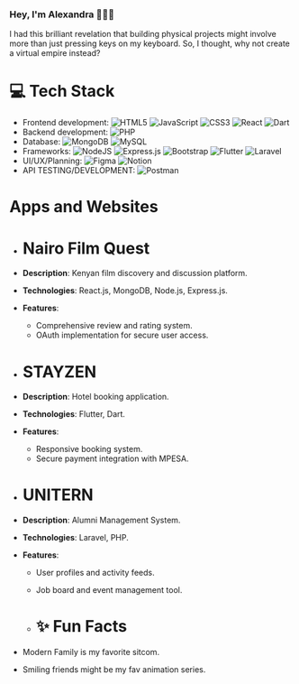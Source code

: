 ### Hey, I'm Alexandra 🕵🏽‍♀️
I had this brilliant revelation that building physical projects might involve more than just pressing keys on my keyboard. So, I thought, why not create a virtual empire instead?
# 💻 Tech Stack
- Frontend development: ![HTML5](https://img.shields.io/badge/html5-%23E34F26.svg?style=plastic&logo=html5&logoColor=white) ![JavaScript](https://img.shields.io/badge/javascript-%23323330.svg?style=plastic&logo=javascript&logoColor=%23F7DF1E)  ![CSS3](https://img.shields.io/badge/css3-%231572B6.svg?style=plastic&logo=css3&logoColor=white) ![React](https://img.shields.io/badge/react-%2320232a.svg?style=plastic&logo=react&logoColor=%2361DAFB) ![Dart](https://img.shields.io/badge/dart-%230175C2.svg?style=plastic&logo=dart&logoColor=white)
- Backend development: ![PHP](https://img.shields.io/badge/php-%23777BB4.svg?style=plastic&logo=php&logoColor=white) 
- Database: ![MongoDB](https://img.shields.io/badge/MongoDB-%234ea94b.svg?style=plastic&logo=mongodb&logoColor=white) ![MySQL](https://img.shields.io/badge/mysql-%2300000f.svg?style=plastic&logo=mysql&logoColor=white) 
- Frameworks: ![NodeJS](https://img.shields.io/badge/node.js-6DA55F?style=plastic&logo=node.js&logoColor=white) ![Express.js](https://img.shields.io/badge/express.js-%23404d59.svg?style=plastic&logo=express&logoColor=%2361DAFB) ![Bootstrap](https://img.shields.io/badge/bootstrap-%238511FA.svg?style=plastic&logo=bootstrap&logoColor=white) ![Flutter](https://img.shields.io/badge/Flutter-%2302569B.svg?style=plastic&logo=Flutter&logoColor=white) ![Laravel](https://img.shields.io/badge/laravel-%23FF2D20.svg?style=plastic&logo=laravel&logoColor=white)
- UI/UX/Planning: ![Figma](https://img.shields.io/badge/figma-%23F24E1E.svg?style=plastic&logo=figma&logoColor=white) ![Notion](https://img.shields.io/badge/Notion-%23000000.svg?style=plastic&logo=notion&logoColor=white) 
- API TESTING/DEVELOPMENT: ![Postman](https://img.shields.io/badge/Postman-FF6C37?style=plastic&logo=postman&logoColor=white)

# Apps and Websites
  - # Nairo Film Quest
- **Description**: Kenyan film discovery and discussion platform.
- **Technologies**: React.js, MongoDB, Node.js, Express.js.
- **Features**: 
  - Comprehensive review and rating system.
  - OAuth implementation for secure user access.

 - # STAYZEN
- **Description**: Hotel booking application.
- **Technologies**: Flutter, Dart.
- **Features**: 
  - Responsive booking system.
  - Secure payment integration with MPESA.

 - # UNITERN
- **Description**: Alumni Management System.
- **Technologies**: Laravel, PHP.
- **Features**: 
  - User profiles and activity feeds.
  - Job board and event management tool.

  - # ✨ Fun Facts
- Modern Family is my favorite sitcom.
- Smiling friends might be my fav animation series.







<!-- Proudly created with GPRM ( https://gprm.itsvg.in ) -->
